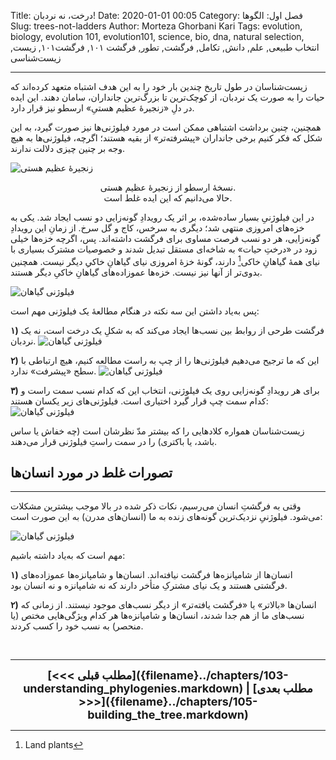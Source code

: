 Title: درخت، نه نردبان!
Date: 2020-01-01 00:05
Category: فصل اول: الگوها
Slug: trees-not-ladders
Author: Morteza Ghorbani Kari
Tags: evolution, biology, evolution 101, evolution101, science, bio, dna, natural selection, انتخاب طبیعی, علم, دانش, تکامل, فرگشت, تطور, فرگشت ۱۰۱, فرگشت۱۰۱, زیست, زیست‌شناسی

------
زیست‌شناسان در طول تاریخ چندین بار خود را به این هدف اشتباه متعهد کرده‌اند که حیات را به صورت یک نردبان، از کوچک‌ترین تا بزرگ‌ترین جانداران، سامان دهند. این ایده در دلِ «زنجیرهٔ عظیم هستیِ» ارسطو نیز قرار دارد.

همچنین، چنین برداشت اشتباهی ممکن است در مورد فیلوژنی‌ها نیز صورت گیرد، به این شکل که فکر کنیم برخی جانداران «پیشرفته‌تر» از بقیه هستند؛ اگرچه، فیلوژنی‌ها به هیچ وجه بر چنین چیزی دلالت ندارند.

![زنجیرهٔ عظیم هستی]({static}/images/7-1.gif)
<center>نسخهٔ ارسطو از زنجیرهٔ عظیم هستی.<br>
حالا می‌دانیم که این ایده غلط است.</center>

در این فیلوژنیِ بسیار ساده‌شده، بر اثر یک رویدادِ گونه‌زایی دو نسب ایجاد شد. یکی به خزه‌های امروزی منتهی شد؛ دیگری به سرخس، کاج و گل سرخ. از زمانِ این رویدادِ گونه‌زایی، هر دو نسب فرصت مساوی برای فرگشت داشته‌اند. پس، اگرچه خزه‌ها خیلی زود در «درختِ حیات» به شاخه‌ای مستقل تبدیل شدند و خصوصیات مشترک بسیاری با نیای همهٔ گیاهانِ خاکی[^۱] دارند، گونهٔ خزهٔ امروزی نیای گیاهانِ خاکیِ دیگر نیست. همچنین بدوی‌تر از آنها نیز نیست. خزه‌ها عموزاده‌های گیاهانِ خاکیِ دیگر هستند.

![فیلوژنی گیاهان]({static}/images/7-2.gif)

پس به‌یاد داشتن این سه نکته در هنگام مطالعهٔ یک فیلوژنی مهم است:

**۱)** فرگشت طرحی از روابط بین نسب‌ها ایجاد می‌کند که به شکلِ یک درخت است، نه یک نردبان. ![فیلوژنی گیاهان]({static}/images/7-3.gif)

**۲)** این که ما ترجیح می‌دهیم فیلوژنی‌ها را از چپ به راست مطالعه کنیم، هیچ ارتباطی با سطح «پیشرفت» ندارد. ![فیلوژنی گیاهان]({static}/images/7-4.gif)

**۳)** برای هر رویدادِ گونه‌زایی روی یک فیلوژنی، انتخاب این که کدام نسب سمت راست و کدام سمت چپ قرار گیرد اختیاری است. فیلوژنی‌های زیر یکسان هستند: ![فیلوژنی گیاهان]({static}/images/7-5.gif)

زیست‌شناسان همواره کلادهایی را که بیشتر مدّ نظرشان است (چه خفاش یا ساس باشد، یا باکتری) را در سمت راستِ فیلوژنی قرار می‌دهند.

## تصورات غلط در مورد انسان‌ها
------
وقتی به فرگشتِ انسان می‌رسیم، نکات ذکر شده در بالا موجب بیشترین مشکلات می‌شود. فیلوژنیِ نزدیک‌ترین گونه‌های زنده به ما (انسان‌های مدرن) به این صورت است:

![فیلوژنی گیاهان]({static}/images/7-6.gif)

مهم است که به‌یاد داشته باشیم:

**۱)** انسان‌ها از شامپانزه‌ها فرگشت نیافته‌اند. انسان‌ها و شامپانزه‌ها عموزاده‌های فرگشتی هستند و یک نیای مشترکِ متأخر دارند که نه شامپانزه و نه انسان بود.

**۲)** انسان‌ها «بالاتر» یا «فرگشت یافته‌تر» از دیگر نسب‌های موجود نیستند. از زمانی که نسب‌های ما از هم جدا شدند، انسان‌ها و شامپانزه‌ها هر کدام ویژگی‌هایی مختص (یا منحصر) به نسب خود را کسب کردند.

<br>

[^۱]: Land plants

------
<center>
    <font size="4">
        <b>
            [<<< مطلب قبلی]({filename}../chapters/103-understanding_phylogenies.markdown) | [مطلب بعدی >>>]({filename}../chapters/105-building_the_tree.markdown) 
        </b>
    </font>
</center>